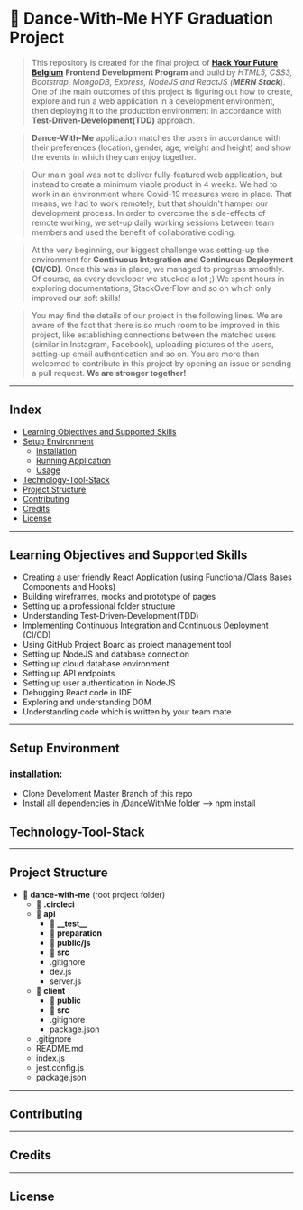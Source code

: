 # :dancer: Dance-With-Me HYF Graduation Project

>This repository is created for the final project of **[Hack Your Future Belgium](https://hackyourfuture.be/)** **Frontend Development Program** and build by *HTML5, CSS3, Bootstrap, MongoDB, Express, NodeJS and ReactJS (**MERN Stack***).
One of the main outcomes of this project is figuring out how to create, explore and run a web application in a development environment, then deploying it to the production environment in accordance with **Test-Driven-Development(TDD)** approach. 

> **Dance-With-Me** application matches the users in accordance with their preferences (location, gender, age, weight and height) and show the events in which they can enjoy together.

>Our main goal was not to deliver fully-featured web application, but instead to create a minimum viable product in 4 weeks. We had to work in an environment where Covid-19 measures were in place. That means, we had to work remotely, but that shouldn't hamper our development process. In order to overcome the side-effects of remote working, we set-up daily working sessions between team members and used the benefit of collaborative coding.  

> At the very beginning, our biggest challenge was setting-up the environment for **Continuous Integration and Continuous Deployment (CI/CD)**. Once this was in place, we managed to progress smoothly. Of course, as every developer we stucked a lot ;) We spent hours in exploring documentations, StackOverFlow and so on which only improved our soft skills!  

>You may find the details of our project in the following lines. We are aware of the fact that there is so much room to be improved in this project, like establishing connections between the matched users (similar in Instagram, Facebook), uploading pictures of the users, setting-up email authentication and so on. You are more than welcomed to contribute in this project by opening an issue or sending a pull request. **We are stronger together!** 

---
## Index
* [Learning Objectives and Supported Skills](#learning-objectives-and-supported-skills)
* [Setup Environment](#setup-environment)
	* [Installation](#installation)
	* [Running Application](#running-application)
  	* [Usage](#Usage)
* [Technology-Tool-Stack](#technology-tool-stack)
* [Project Structure](#project-structure)
* [Contributing](#contributing)
* [Credits](#credits)
* [License](#credits)

---

## Learning Objectives and Supported Skills
* Creating a user friendly React Application (using Functional/Class Bases Components and Hooks)
* Building wireframes, mocks and prototype of pages
* Setting up a professional folder structure
* Understanding Test-Driven-Development(TDD)
* Implementing Continuous Integration and Continuous Deployment (CI/CD)
* Using GitHub Project Board as project management tool
* Setting up NodeJS and database connection
* Setting up cloud database environment
* Setting up API endpoints
* Setting up user authentication in NodeJS
* Debugging React code in IDE
* Exploring and understanding DOM
* Understanding code which is written by your team mate

---
## Setup Environment

### installation:
- Clone Develoment Master Branch of this repo
- Install all dependencies in /DanceWithMe folder --> npm install


## Technology-Tool-Stack

---

## Project Structure

* :file_folder: **dance-with-me** (root project folder)
    * :file_folder: **.circleci**
    * :file_folder: **api**
    	* :file_folder: **\_\_test\_\_**
        * :file_folder: **preparation**
    	* :file_folder: **public/js**
        * :file_folder: **src**
        * .gitignore
        * dev.js
   		* server.js
	* :file_folder: **client**
		* :file_folder: **public**
		* :file_folder: **src**
		* .gitignore
		* package.json
    * .gitignore
    * README.md
    * index.js
    * jest.config.js
    * package.json
	    
---

## Contributing

---

## Credits

---

## License



